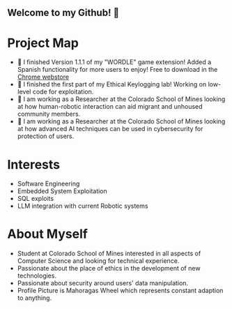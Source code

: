## Welcome to my Github! 👋




# Project Map
- 🔭 I finished Version 1.1.1 of my "WORDLE" game extension! Added a Spanish functionality for more users to enjoy! Free to download in the <a href="https://chromewebstore.google.com/detail/wordle-extension-game/ekadgaocdogebigkompdkplnopgigpel?authuser=0&hl=en" target="_blank">Chrome webstore</a>
- 🔭 I finished the first part of my Ethical Keylogging lab! Working on low-level code for exploitation.
- 🌱 I am working as a Researcher at the Colorado School of Mines looking at how human-robotic interaction can aid migrant and unhoused community members.
- 🌱 I am working as a Researcher at the Colorado School of Mines looking at how advanced AI techniques can be used in cybersecurity for protection of users.


# Interests
- Software Engineering
- Embedded System Exploitation
- SQL exploits
- LLM integration with current Robotic systems

# About Myself
- Student at Colorado School of Mines interested in all aspects of Computer Science and looking for technical experience.
- Passionate about the place of ethics in the development of new technologies.
- Passionate about security around users' data manipulation.
- Profile Picture is Mahoragas Wheel which represents constant adaption to anything.


<!--
**CryptoCow0/CryptoCow0** is a ✨ _special_ ✨ repository because its `README.md` (this file) appears on your GitHub profile.

Here are some ideas to get you started:

- 🔭 I’m currently working on ...
- 🌱 I’m currently learning ...
- 👯 I’m looking to collaborate on ...
- 🤔 I’m looking for help with ...
- 💬 Ask me about ...
- 📫 How to reach me: ...
- 😄 Pronouns: ...

-->
